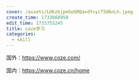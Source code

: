 ```yaml
---
cover: /assets/LHkzbjpm5oGRQaxdYvycT586nLh.jpeg
create_time: 1733668950
edit_time: 1733755245
title: coze学习
categories:
  - skill
---
```



国外：https://www.coze.com/

国内：https://www.coze.cn/home

